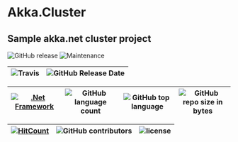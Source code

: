 # Akka.Cluster

## Sample akka.net cluster project

![GitHub release](https://img.shields.io/github/release/ajeetx/akka.cluster.svg?style=for-the-badge) ![Maintenance](https://img.shields.io/maintenance/yes/2018.svg?style=for-the-badge)

![Travis](https://img.shields.io/travis/AJEETX/akka.cluster.svg) |![GitHub Release Date](https://img.shields.io/github/release-date/ajeetx/akka.cluster.svg)|
| --- | --- |

[![.Net Framework](https://img.shields.io/badge/DotNet-2.0-blue.svg?style=plastic)](https://www.microsoft.com/en-au/download/details.aspx?id=1639) | ![GitHub language count](https://img.shields.io/github/languages/count/ajeetx/akka.cluster.svg) | ![GitHub top language](https://img.shields.io/github/languages/top/ajeetx/akka.cluster.svg) |![GitHub repo size in bytes](https://img.shields.io/github/repo-size/ajeetx/akka.cluster.svg) 
| ---          | ---        | ---      | ---        | 


[![HitCount](http://hits.dwyl.io/ajeetx/command_design_pattern/projects/1.svg)](http://hits.dwyl.io/ajeetx/akka.cluster/projects/1) | ![GitHub contributors](https://img.shields.io/github/contributors/ajeetx/akka.cluster.svg?style=plastic)|![license](https://img.shields.io/github/license/ajeetx/akka.cluster.svg?style=plastic)|
 | --- | --- | ---|